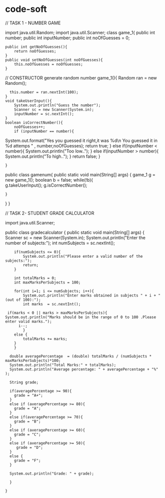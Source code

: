 # code-soft

// TASK 1 - NUMBER GAME 

import java.util.Random;
import java.util.Scanner;
class game_1{
    public int number;
    public int inputNumber;
    public int noOfGuesses = 0;

    public int getNoOfGuesses(){
        return noOfGuesses;
    }
    public void setNoOfGuesses(int noOfGuesses){
        this.noOfGuesses = noOfGuesses;
    }

// CONSTRUCTOR generate random number
     game_1(){
    Random ran = new Random();

      this.number = ran.nextInt(100);
    }
    void takeUserInput(){
        System.out.println("Guess the number");
        Scanner sc = new Scanner(System.in);
        inputNumber = sc.nextInt();
    }
    boolean isCorrectNumber(){
        noOfGuesses++;
        if (inputNumber == number){
System.out.format("Yes you guessed it right,it was %d\n You guessed it in %d attemps "
, number,noOfGuesses);
            return true;
        }
        else if(inputNumber < number){
            System.out.println("Too low..");
        }
        else if(inputNumber > number){
            System.out.println("To high..");
        }
         return false;
        }

    }
public class gamenum{
    public static void main(String[] args) {
        game_1 g = new game_1();
        boolean b = false;
        while(!b){  
        g.takeUserInput();
        g.isCorrectNumber();
        
    }
}
}



// TASK 2- STUDENT GRADE CALCULATOR

import java.util.Scanner;

public class gradecalculator {
    public static void main(String[] args) {
        Scanner sc = new Scanner(System.in);
        System.out.println("Enter the number of subjects:");
        int numSubjects = sc.nextInt();

        if(numSubjects <= 0){
            System.out.println("Please enter a valid number of the subjects:");
            return;
        }

        int totalMarks = 0;
        int maxMarksPerSubjects = 100;

        for(int i=1; i <= numSubjects; i++){
            System.out.println("Enter marks obtained in subjects " + i + "(out of 100):");
            int marks  = sc.nextInt();

     if(marks < 0 || marks > maxMarksPerSubjects){
    System.out.println("Marks should be in the range of 0 to 100 .Please enter valid marks.");
          i--;
            }
        else {
            totalMarks += marks;
        }
        }
    
      double averagePercentage  = (double) totalMarks / (numSubjects * maxMarksPerSubjects)*100;
      System.out.println("Total Marks:" + totalMarks);
      System.out.println("Average percentage: " + averagePercentage + "%" );

      String grade;

      if(averagePercentage >= 90){
        grade = "A+";
      }
      else if (averagePercentage >= 80){
        grade = "A";
      }
      else if(averagePercentage >= 70){
        grade = "B";
      }
      else if (averagePercentage >= 60){
        grade = "C";
      }
      else if (averagePercentage >= 50){
         grade = "D";
      }
      else {
        grade = "F";
      }

      System.out.println("Grade: " + grade);

      }

    }



